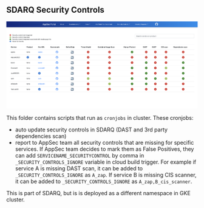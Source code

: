 ## SDARQ Security Controls

<img src="https://github.com/broadinstitute/dsp-appsec-infrastructure-apps/blob/sdarq-jtra-improvement/sdarq/frontend/src/assets/sdarq_security_controls.png">

This folder contains scripts that run as `cronjobs` in cluster. These cronjobs: 
- auto update security controls in SDARQ (DAST and 3rd party dependencies scan)
- report to AppSec team all security controls that are missing for specific services. If AppSec team decides to mark them as False Positives, they can add `SERVICENAME_SECURITYCONTROL` by comma in `_SECURITY_CONTROLS_IGNORE` variable in cloud build trigger. For example if service A is missing DAST scan, it can be added to `_SECURITY_CONTROLS_IGNORE` as `A_zap`. If service B is missing CIS scanner, it can be added to `_SECURITY_CONTROLS_IGNORE` as `A_zap,B_cis_scanner`. 

This is part of SDARQ, but is is deployed as a different namespace in GKE cluster.



